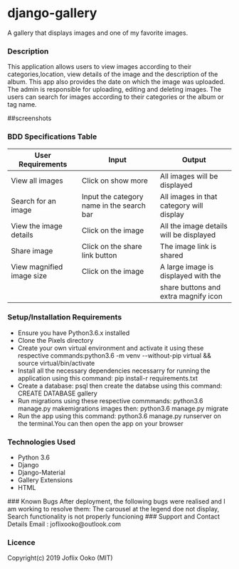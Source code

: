 # django-gallery
A gallery that displays images and one of my favorite images.
### Description
This application allows users to view images according to their categories,location, view details of the image and the description of the album. This app also provides the date on which the image was uploaded. The admin is responsible for uploading, editing and deleting images. The users can search for images according to their categories or the album or tag name.

##screenshots


### BDD Specifications Table
|        User Requirements                 |           Input                           |           Output                         |
|------------------------------------------|-------------------------------------------|------------------------------------------|
| View all images                          |  Click on show more                       |    All images will be displayed          |
| Search for an image                      | Input the category name in the search bar | All images in that category will display |
| View the image details                   | Click on the image                        | All the image details will be displayed  |
| Share image                              | Click on the share link button            | The image link is shared                 |
|View magnified image size                 | Click on the image                        |  A large image is displayed with the     |
                                           |                                           |     share buttons and extra magnify icon |
### Setup/Installation Requirements
<ul>
<li>Ensure you have Python3.6.x installed</li>
<li>Clone the Pixels directory</li>
<li>Create your own virtual environment and activate it using these respective commands:python3.6 -m venv --without-pip virtual && source virtual/bin/activate</li>
<li>Install all the necessary dependencies necessarry for running the application using this command: pip install-r requirements.txt</li>
<li>Create a database: psql then create the databse using this command: CREATE DATABASE gallery</li>
<li>Run migrations using these respective commmands: python3.6 manage.py makemigrations images then: python3.6 manage.py migrate</li>
<li>Run the app using this command: python3.6 manage.py runserver on the terminal.You can then open the app on your browser</li>
</ul>

### Technologies Used
<ul>
<li>Python 3.6</li>
<li>Django</li>
<li>Django-Material</li>
<li>Gallery Extensions</li>
<li>HTML</li>
</ul>
### Known Bugs
After deployment, the following bugs were realised and I am working to resolve them:
The carousel at the legend doe not display,
Search functionality is not properly funcioning
### Support and Contact Details
Email : joflixooko@outlook.com

### Licence
Copyright(c) 2019  Joflix Ooko (MIT)
